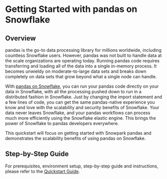 # Getting Started with pandas on Snowflake

## Overview
pandas is the go-to data processing library for millions worldwide, including countless Snowflake users. However, pandas was not built to handle data at the scale organizations are operating today. Running pandas code requires transferring and loading all of the data into a single in-memory process. It becomes unwieldy on moderate-to-large data sets and breaks down completely on data sets that grow beyond what a single node can handle. 

With [pandas on Snowflake](https://docs.snowflake.com/developer-guide/snowpark/python/snowpark-pandas), you can run your pandas code directly on your data in Snowflake, with all the processing pushed down to run in a distributed fashion in Snowflake. Just by changing the import statement and a few lines of code, you can get the same pandas-native experience you know and love with the scalability and security benefits of Snowflake. Your data never leaves Snowflake, and your pandas workflows can process much more efficiently using the Snowflake elastic engine. This brings the power of Snowflake to pandas developers everywhere.

This quickstart will focus on getting started with Snowpark pandas and demonstrates the scalability benefits of using pandas on Snowflake.

## Step-by-Step Guide
For prerequisites, environment setup, step-by-step guide and instructions, please refer to the [Quickstart Guide](https://quickstarts.snowflake.com/guide/getting_started_with_snowpark_pandas/index.html).
